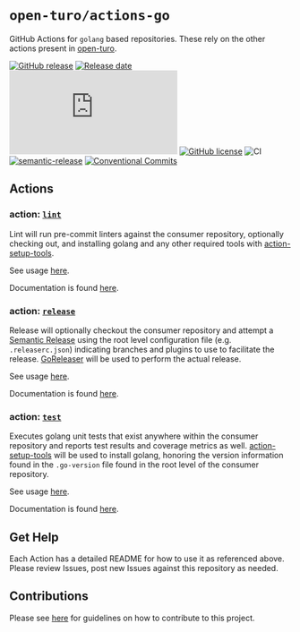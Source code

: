 # `open-turo/actions-go`

GitHub Actions for `golang` based repositories. These rely on the other actions present in [open-turo](https://github.com/open-turo).

[![GitHub release](https://img.shields.io/github/release/Naereen/StrapDown.js.svg)](https://GitHub.com/Naereen/StrapDown.js/releases/)
[![Release date][release-date-image]][release-url]
[![GitHub latest commit](https://badgen.net/github/last-commit/Naereen/Strapdown.js)](https://GitHub.com/Naereen/StrapDown.js/commit/)
[![GitHub license](https://img.shields.io/github/license/Naereen/StrapDown.js.svg)](https://github.com/Naereen/StrapDown.js/blob/master/LICENSE)
![CI](https://github.com/open-turo/actions-go/actions/workflows/release.yaml/badge.svg)
[![semantic-release][semantic-image]][semantic-url]
[![Conventional Commits](https://img.shields.io/badge/Conventional%20Commits-1.0.0-yellow.svg)](https://conventionalcommits.org)

## Actions

### action: [`lint`](./lint)

Lint will run pre-commit linters against the consumer repository, optionally checking out, and installing golang and any other required tools with [action-setup-tools](https://github.com/open-turo/action-setup-tools).

See usage [here](./lint/README.md#usage).

Documentation is found [here](./lint/README.md).

### action: [`release`](./release)

Release will optionally checkout the consumer repository and attempt a [Semantic Release](https://semantic-release.gitbook.io/semantic-release/usage/configuration) using the root level configuration file (e.g. `.releaserc.json`) indicating branches and plugins to use to facilitate the release. [GoReleaser](https://goreleaser.com/) will be used to perform the actual release.

See usage [here](./release/README.md#usage).

Documentation is found [here](./release/README.md).

### action: [`test`](./test)

Executes golang unit tests that exist anywhere within the consumer repository and reports test results and coverage metrics as well. [action-setup-tools](https://github.com/open-turo/action-setup-tools) will be used to install golang, honoring the version information found in the `.go-version` file found in the root level of the consumer repository.

See usage [here](./test/README.md#usage).

Documentation is found [here](./test/README.md).

## Get Help

Each Action has a detailed README for how to use it as referenced above. Please review Issues, post new Issues against this repository as needed.

## Contributions

Please see [here](https://github.com/open-turo/contributions) for guidelines on how to contribute to this project.

<!-- Links: -->

[version-image]: https://img.shields.io/github/package-json/v/open-turo/actions-go.svg
[workflows-badge-image]: https://github.com/cycjimmy/semantic-release-action/workflows/Test%20Release/badge.svg
[release-date-image]: https://img.shields.io/github/release-date/open-turo/actions-go.svg
[release-url]: https://github.com/cycjimmy/semantic-release-action/releases
[semantic-image]: https://img.shields.io/badge/%20%20%F0%9F%93%A6%F0%9F%9A%80-semantic--release-e10079.svg
[semantic-url]: https://github.com/semantic-release/semantic-release
[license-image]: https://img.shields.io/npm/l/@cycjimmy/semantic-release-action.svg
[license-url]: https://github.com/cycjimmy/semantic-release-action/blob/master/LICENSE
[changelog-url]: https://github.com/cycjimmy/semantic-release-action/blob/master/docs/CHANGELOG.md
[github-packages-registry]: https://github.com/features/packages
